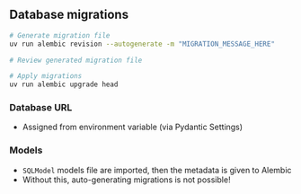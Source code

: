 ## Database migrations

```sh
# Generate migration file
uv run alembic revision --autogenerate -m "MIGRATION_MESSAGE_HERE"

# Review generated migration file

# Apply migrations
uv run alembic upgrade head
```

### Database URL

- Assigned from environment variable (via Pydantic Settings)

### Models

- `SQLModel` models file are imported, then the metadata is given to Alembic
- Without this, auto-generating migrations is not possible!
